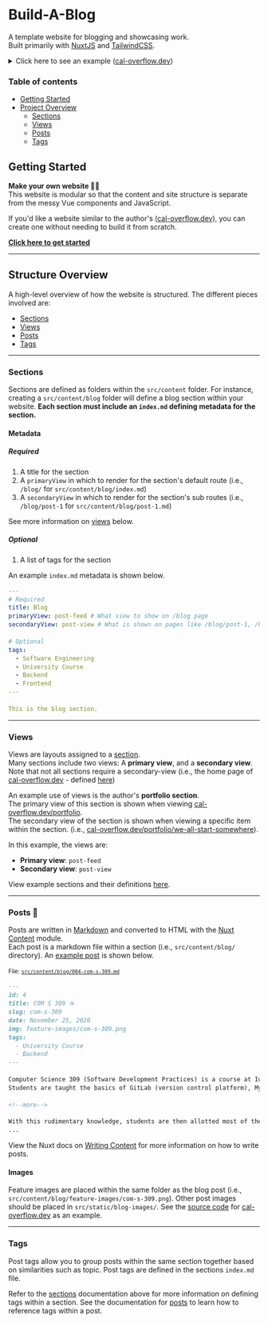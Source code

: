 # Build-A-Blog

A template website for blogging and showcasing work. \
Built primarily with [NuxtJS](https://nuxtjs.org/) and [TailwindCSS](https://tailwindcss.com/).

<details>

<summary>Click here to see an example (<a href="http://www.cal-overflow.dev">cal-overflow.dev</a>)</summary>

View the source code for the website [here](https://github.com/cal-overflow/site)
#### Light mode
[![Picture of home screen (light mode)](template/assets/preview-home-page-light.png)](http://www.cal-overflow.dev)

#### Dark mode
[![Picture of home screen (dark mode)](template/assets/preview-home-page-dark.png)](http://www.cal-overflow.dev)

</details>

<!-- Table of contents -->
### Table of contents
- [Getting Started](#make-the-site-your-own-)
- [Project Overview](#project-overview)
  - [Sections](#sections)
  - [Views](#views)
  - [Posts](#posts-)
  - [Tags](#tags)

## Getting Started
**Make your own website 👨‍💻** \
This website is modular so that the content and site structure is separate from the messy Vue components and JavaScript.

If you'd like a website similar to the author's ([cal-overflow.dev](http://www.cal-overflow.dev)), you can create one without needing to build it from scratch. 

**[Click here to get started](./getting-started.md)**

---

## Structure Overview
A high-level overview of how the website is structured. The different pieces involved are:
- [Sections](#sections)
- [Views](#views)
- [Posts](#posts)
- [Tags](#tags)

---

### Sections
Sections are defined as folders within the `src/content` folder. For instance, creating a `src/content/blog` folder will define a blog section within your website. **Each section must include an `index.md` defining metadata for the section.**

#### Metadata
##### Required
1. A title for the section
1. A `primaryView` in which to render for the section's default route (i.e., `/blog/` for `src/content/blog/index.md`)
1. A `secondaryView` in which to render for the section's sub routes (i.e., `/blog/post-1` for `src/content/blog/post-1.md`)

See more information on [views](#views) below.


##### Optional
1. A list of tags for the section


An example `index.md` metadata is shown below.
```yml
---
# Required
title: Blog
primaryView: post-feed # What view to show on /blog page
secondaryView: post-view # What is shown on pages like /blog/post-1, /blog/post-2, etc.

# Optional
tags:
  - Software Engineering
  - University Course
  - Backend
  - Frontend
---

This is the blog section.
```

---

### Views
Views are layouts assigned to a [section](#sections). \
Many sections include two views: A **primary view**, and a **secondary view**. Note that not all sections require a secondary-view (i.e., the home page of [cal-overflow.dev](https://cal-overflow.dev) - defined [here](https://github.com/cal-overflow/site/blob/a790b98d32ce3fa3087e75f878ee6b9002d6e300/src/content/home/index.md?plain=1#L3-L4))

An example use of views is the author's **portfolio section**. \
The primary view of this section is shown when viewing [cal-overflow.dev/portfolio](https://cal-overflow.dev/portfolio). \
The secondary view of the section is shown when viewing a specific item within the section. (i.e., [cal-overflow.dev/portfolio/we-all-start-somewhere](https://cal-overflow.dev/portfolio/we-all-start-somewhere)).

In this example, the views are:
- **Primary view**: `post-feed`
- **Secondary view**: `post-view` 


View example sections and their definitions [here](https://github.com/cal-overflow/site/tree/main/src/content).

---

### Posts 📝
Posts are written in [Markdown](https://www.markdownguide.org/) and converted to HTML with the [Nuxt Content](https://content.nuxtjs.org/) module. \
Each post is a markdown file within a section (i.e., `src/content/blog/` directory). An [example post](http://www.cal-overflow.dev/blog/com-s-309) is shown below.

<small>

  File: [`src/content/blog/004-com-s-309.md`](https://github.com/cal-overflow/site/blob/main/src/content/blog/004-com-s-309.md?plain=1)
</small>
```md
---
id: 4
title: COM S 309 ☕️
slug: com-s-309
date: November 25, 2020
img: feature-images/com-s-309.png
tags:
  - University Course
  - Backend
---

Computer Science 309 (Software Development Practices) is a course at Iowa State University that provides most students with their first software development-project experience.
Students are taught the basics of GitLab (version control platform), MySQL databases, Android Studio, and Spring Boot.

<!--more-->

With this rudimentary knowledge, students are then allotted most of the semester to work on their group project.
...
```

View the Nuxt docs on [Writing Content](https://content.nuxtjs.org/writing) for more information on how to write posts.

#### Images
Feature images are placed within the same folder as the blog post (i.e., `src/content/blog/feature-images/com-s-309.png`). Other post images should be placed in `src/static/blog-images/`. See the [source code](https://github.com/cal-overflow/site) for [cal-overflow.dev](https://cal-overflow.dev) as an example.

---

### Tags
Post tags allow you to group posts within the same section together based on similarities such as topic. Post tags are defined in the sections `index.md` file.

Refer to the [sections](#sections) documentation above for more information on defining tags within a section. See the documentation for [posts](#posts-) to learn how to reference tags within a post.


